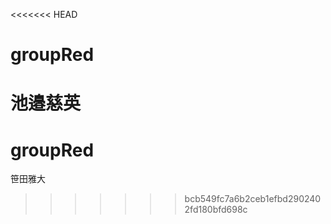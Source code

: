<<<<<<< HEAD
# groupRed

池邉慈英
=======
# groupRed

笹田雅大
>>>>>>> bcb549fc7a6b2ceb1efbd2902402fd180bfd698c

